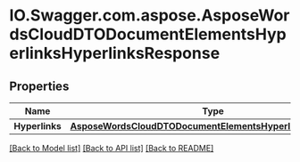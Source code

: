 # IO.Swagger.com.aspose.AsposeWordsCloudDTODocumentElementsHyperlinksHyperlinksResponse
## Properties

Name | Type | Description | Notes
------------ | ------------- | ------------- | -------------
**Hyperlinks** | [**AsposeWordsCloudDTODocumentElementsHyperlinksHyperlinks**](AsposeWordsCloudDTODocumentElementsHyperlinksHyperlinks.md) |  | [optional] 

[[Back to Model list]](../README.md#documentation-for-models) [[Back to API list]](../README.md#documentation-for-api-endpoints) [[Back to README]](../README.md)

